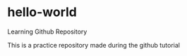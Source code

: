 # hello-world
Learning Github Repository

This is a practice repository made during the github tutorial

